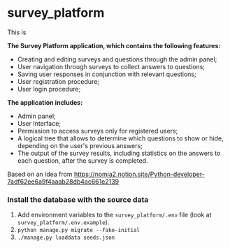 # survey_platform
This is

**The Survey Platform application, which contains the following features:**
- Creating and editing surveys and questions through the admin panel;
- User navigation through surveys to collect answers to questions;
- Saving user responses in conjunction with relevant questions;
- User registration procedure;
- User login procedure;

**The application includes:**
- Admin panel;
- User Interface;
- Permission to access surveys only for registered users;
- A logical tree that allows to determine which questions to show or hide, depending on the user's previous answers;
- The output of the survey results, including statistics on the answers to each question, after the survey is completed.

Based on an idea from https://nomia2.notion.site/Python-developer-7adf62ee6a9f4aaab28db4ac661e2139

### Install the database with the source data
1. Add environment variables to the `survey_platform/.env` file (look at `survey_platform/.env.example`).
2. `python manage.py migrate --fake-initial`
3. `./manage.py loaddata seeds.json`
